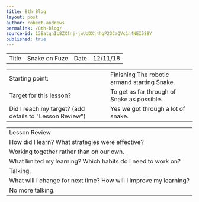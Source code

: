 ```yaml
---
title: 8th Blog
layout: post
author: robert.andrews
permalink: /8th-blog/
source-id: 13EatqnIL8ZXfnj-jwUoDXj4hqP23CaQVc1n4NEI5S8Y
published: true
---
```

<table>
  <tr>
    <td>Title</td>
    <td>Snake on Fuze</td>
    <td>Date</td>
    <td>12/11/18</td>
  </tr>
</table>


<table>
  <tr>
    <td>Starting point:</td>
    <td>Finishing The robotic armand starting Snake.</td>
  </tr>
  <tr>
    <td>Target for this lesson?</td>
    <td>To get as far through of Snake as possible. </td>
  </tr>
  <tr>
    <td>Did I reach my target? 
(add details to "Lesson Review")</td>
    <td> Yes we got through a lot of snake.</td>
  </tr>
</table>


<table>
  <tr>
    <td>Lesson Review</td>
  </tr>
  <tr>
    <td>How did I learn? What strategies were effective? </td>
  </tr>
  <tr>
    <td>Working together rather than on our own.</td>
  </tr>
  <tr>
    <td>What limited my learning? Which habits do I need to work on? </td>
  </tr>
  <tr>
    <td>Talking.</td>
  </tr>
  <tr>
    <td>What will I change for next time? How will I improve my learning?</td>
  </tr>
  <tr>
    <td>No more talking.</td>
  </tr>
</table>


